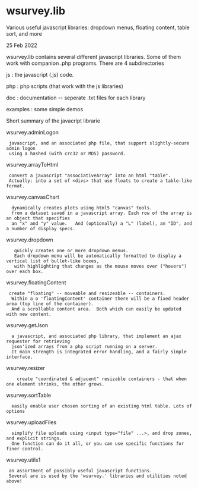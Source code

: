# wsurvey.lib
Various useful javascript libraries: dropdown menus, floating content, table sort, and more

25 Feb 2022

wsurvey.lib contains several different javascript libraries. Some of them work with companion .php programs.
There are 4 subdirectories

   js   : the javascript (.js) code.
   
   php  : php scripts (that work with the js libraries)
   
   doc  : documentation  -- seperate .txt files for each library
   
   examples : some simple demos

Short summary of the javacript librarie

  wsurvey.adminLogon
  
     javascript, and an associated php file, that support slightly-secure admin logon
     using a hashed (with crc32 or MD5) password.

  wsurvey.arrayToHtml
  
     convert a javascript "associativeArray" into an html "table".
     Actually: into a set of <divs> that use floats to create a table-like format.

  wsurvey.canvasChart

      dynamically creates plots using html5 "canvas" tools.
      from a dataset saved in a javascript array. Each row of the array is an object that specifies
      an "x" and "y" value.   And (optionally) a "L" (label), an "ID", and a number of display specs.

  wsurvey.dropdown
  
       quickly creates one or more dropdown menus.
       Each dropdown menu will be automatically formatted to display a vertical list of bullet-like boxes,
       with highlighting that changes as the mouse moves over ("hovers") over each box.

  wsurvey.floatingContent
  
     create "floating" -- moveable and resizeable -- containers.
      Within a o 'floatingContent' container there will be a fixed header area (top line of the container).
      And a scrollable content area.  Both which can easily be updated with new content.

  wsurvey.getJson
  
      a javascript, and associated php library, that implement an ajax requester for retrieving 
      json'ized arrays from a php script running on a server.
      It main strength is integrated error handling, and a fairly simple interface.

  wsurvey.resizer
  
        create "coordinated & adjacent" resizable containers - that when one element shrinks, the other grows.

  wsurvey.sortTable
  
      easily enable user chosen sorting of an existing html table. Lots of options

  wsurvey.uploadFiles
  
      simplify file uploads using <input type="file" ...>, and drop zones, and explicit strings.
      One function can do it all, or you can use specific functions for finer control.

  wsurvey.utils1
  
     an assortment of possibly useful javascript functions.
     Several are is used by the 'wsurvey.' libraries and utilities noted above!
     
